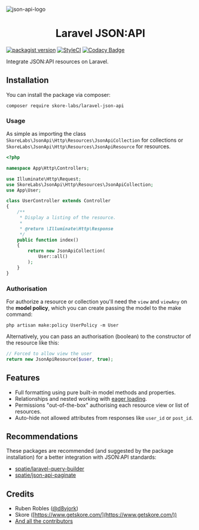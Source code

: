 ![json-api-logo](https://jsonapi.org/images/jsonapi.png)

<h1 align="center">Laravel JSON:API</h1>

[![packagist version](https://img.shields.io/packagist/v/skore-labs/laravel-json-api)](https://packagist.org/packages/skore-labs/laravel-json-api) [![StyleCI](https://github.styleci.io/repos/198988581/shield?style=flat&branch=master)](https://github.styleci.io/repos/198988581) [![Codacy Badge](https://api.codacy.com/project/badge/Grade/aa7cce89305c47f7bf9b0684b97e90ca)](https://www.codacy.com/app/d8vjork/laravel-json-api?utm_source=github.com&amp;utm_medium=referral&amp;utm_content=skore/laravel-json-api&amp;utm_campaign=Badge_Grade)

Integrate JSON:API resources on Laravel.

## Installation

You can install the package via composer:

```
composer require skore-labs/laravel-json-api
```

### Usage

As simple as importing the class `SkoreLabs\JsonApi\Http\Resources\JsonApiCollection` for collections or `SkoreLabs\JsonApi\Http\Resources\JsonApiResource` for resources.

```php
<?php

namespace App\Http\Controllers;

use Illuminate\Http\Request;
use SkoreLabs\JsonApi\Http\Resources\JsonApiCollection;
use App\User;

class UserController extends Controller
{
    /**
     * Display a listing of the resource.
     *
     * @return \Illuminate\Http\Response
     */
    public function index()
    {
        return new JsonApiCollection(
            User::all()
        );
    }
}
```

### Authorisation

For authorize a resource or collection you'll need the `view` and `viewAny` on the **model policy**, which you can create passing the model to the make command:

```
php artisan make:policy UserPolicy -m User
```

Alternatively, you can pass an authorisation (boolean) to the constructor of the resource like this:

```php
// Forced to allow view the user
return new JsonApiResource($user, true);
```

## Features

- Full formatting using pure built-in model methods and properties.
- Relationships and nested working with [eager loading](https://laravel.com/docs/master/eloquent-relationships#eager-loading).
- Permissions "out-of-the-box" authorising each resource view or list of resources.
- Auto-hide not allowed attributes from responses like `user_id` or `post_id`.

## Recommendations

These packages are recommended (and suggested by the package installation) for a better integration with JSON:API standards:

- [spatie/laravel-query-builder](https://github.com/spatie/laravel-query-builder)
- [spatie/json-api-paginate](https://github.com/spatie/laravel-json-api-paginate)

## Credits

- Ruben Robles ([@d8vjork](https://github.com/d8vjork))
- Skore ([https://www.getskore.com/](https://www.getskore.com/))
- [And all the contributors](https://github.com/skore-labs/laravel-json-api/graphs/contributors)
